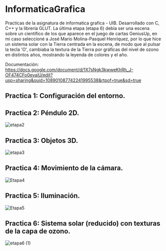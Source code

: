 # InformaticaGrafica
Practicas de la asignatura de informatica grafica - UIB.
Desarrollado con C, C++ y la librería GLUT.
La última etapa (etapa 6) debía ser una escena sobre un científico de los que aparece en el juego de cartas GeniusUp, en mi caso seleccioné a José Mario Molina-Pasquel Henríquez, por lo que hice un sistema solar con la Tierra centrada en la escena, de modo que al pulsar la tecla 'O', cambiaba la textura de la Tierra por gráficas del nivel de ozono en distintos años, mostrando la leyenda de colores y el año.

Documentación: https://docs.google.com/document/d/1X7sNgk3kwweKhRh_J-OF474CFo0evaiU/edit?usp=sharing&ouid=108901087742241995538&rtpof=true&sd=true

## Practica 1: Configuración del entorno.

## Practica 2: Péndulo 2D.
![etapa2](https://github.com/MarcoMG2000/InformaticaGrafica/assets/100850152/b97d5fb8-a308-4611-ba90-32c09c2ff3a9)

## Practica 3: Objetos 3D.
![etapa3](https://github.com/MarcoMG2000/InformaticaGrafica/assets/100850152/0256289c-329a-46aa-9815-2f2e1b60c0f1)

##  Practica 4: Movimiento de la cámara.
![Etapa4](https://github.com/MarcoMG2000/InformaticaGrafica/assets/100850152/a19daada-bf6f-4a27-9d3e-dbf3328813f4)

## Practica 5: Iluminación.
![Etapa5](https://github.com/MarcoMG2000/InformaticaGrafica/assets/100850152/578f258d-38ef-4b0d-ac6b-03efe475cbf7)

## Practica 6: Sistema solar (reducido) con texturas de la capa de ozono.
![etapa6 (1)](https://github.com/MarcoMG2000/InformaticaGrafica/assets/100850152/34e1f7a8-bc4c-4e8d-ae1e-e61eac531f9d)

